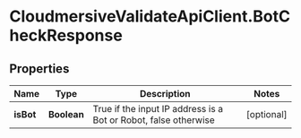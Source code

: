 # CloudmersiveValidateApiClient.BotCheckResponse

## Properties
Name | Type | Description | Notes
------------ | ------------- | ------------- | -------------
**isBot** | **Boolean** | True if the input IP address is a Bot or Robot, false otherwise | [optional] 


